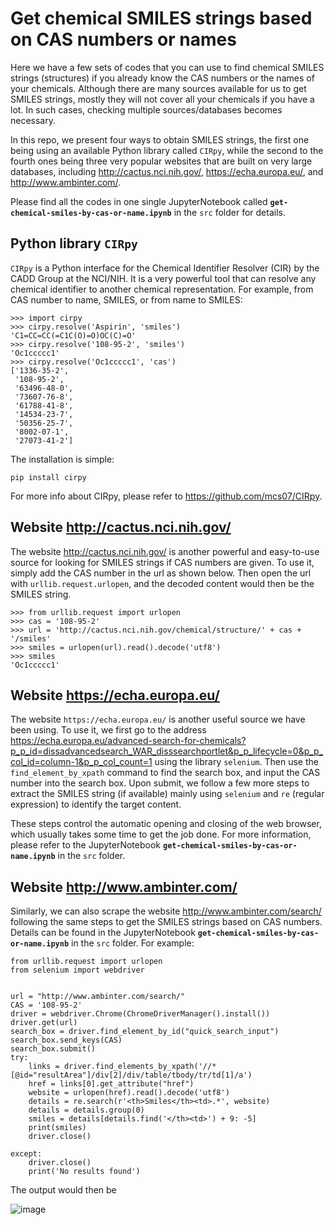 # Get chemical SMILES strings based on CAS numbers or names

Here we have a few sets of codes that you can use to find chemical SMILES strings (structures) if you already know the CAS numbers or the names of your chemicals. Although there are many sources available for us to get SMILES strings, mostly they will not cover all your chemicals if you have a lot. In such cases, checking multiple sources/databases becomes necessary. 

In this repo, we present four ways to obtain SMILES strings, the first one being using an available Python library called `CIRpy`, while the second to the fourth ones being three very popular websites that are built on very large databases, including http://cactus.nci.nih.gov/, https://echa.europa.eu/, and http://www.ambinter.com/.

Please find all the codes in one single JupyterNotebook called **`get-chemical-smiles-by-cas-or-name.ipynb`** in the `src` folder for details.


## Python library `CIRpy`
`CIRpy` is a Python interface for the Chemical Identifier Resolver (CIR) by the CADD Group at the NCI/NIH. It is a very powerful tool that can resolve any chemical identifier to another chemical representation. For example, from CAS number to name, SMILES, or from name to SMILES:

```
>>> import cirpy
>>> cirpy.resolve('Aspirin', 'smiles')
'C1=CC=CC(=C1C(O)=O)OC(C)=O'
>>> cirpy.resolve('108-95-2', 'smiles')
'Oc1ccccc1'
>>> cirpy.resolve('Oc1ccccc1', 'cas')
['1336-35-2',
 '108-95-2',
 '63496-48-0',
 '73607-76-8',
 '61788-41-8',
 '14534-23-7',
 '50356-25-7',
 '8002-07-1',
 '27073-41-2']
```

The installation is simple:
```
pip install cirpy
```

For more info about CIRpy, please refer to https://github.com/mcs07/CIRpy.

## Website http://cactus.nci.nih.gov/
The website http://cactus.nci.nih.gov/ is another powerful and easy-to-use source for looking for SMILES strings if CAS numbers are given. To use it, simply add the CAS number in the url as shown below. Then open the url with `urllib.request.urlopen`, and the decoded content would then be the SMILES string.

```
>>> from urllib.request import urlopen
>>> cas = '108-95-2'
>>> url = 'http://cactus.nci.nih.gov/chemical/structure/' + cas + '/smiles'
>>> smiles = urlopen(url).read().decode('utf8')
>>> smiles
'Oc1ccccc1'
```

## Website https://echa.europa.eu/
The website `https://echa.europa.eu/` is another useful source we have been using. To use it, we first go to the address https://echa.europa.eu/advanced-search-for-chemicals?p_p_id=dissadvancedsearch_WAR_disssearchportlet&p_p_lifecycle=0&p_p_col_id=column-1&p_p_col_count=1 using the library `selenium`. Then use the `find_element_by_xpath` command to find the search box, and input the CAS number into the search box. Upon submit, we follow a few more steps to extract the SMILES string (if available) mainly using `selenium` and `re` (regular expression) to identify the target content. 

These steps control the automatic opening and closing of the web browser, which usually takes some time to get the job done. For more information, please refer to the JupyterNotebook **`get-chemical-smiles-by-cas-or-name.ipynb`** in the `src` folder.

## Website http://www.ambinter.com/
Similarly, we can also scrape the website http://www.ambinter.com/search/ following the same steps to get the SMILES strings based on CAS numbers. Details can be found in the JupyterNotebook **`get-chemical-smiles-by-cas-or-name.ipynb`** in the `src` folder. For example:

```
from urllib.request import urlopen
from selenium import webdriver


url = "http://www.ambinter.com/search/"
CAS = '108-95-2'
driver = webdriver.Chrome(ChromeDriverManager().install())
driver.get(url)
search_box = driver.find_element_by_id("quick_search_input")
search_box.send_keys(CAS)
search_box.submit()
try:
    links = driver.find_elements_by_xpath('//*[@id="resultArea"]/div[2]/div/table/tbody/tr/td[1]/a')
    href = links[0].get_attribute("href")
    website = urlopen(href).read().decode('utf8')
    details = re.search(r'<th>Smiles</th><td>.*', website)
    details = details.group(0)
    smiles = details[details.find('</th><td>') + 9: -5]
    print(smiles)
    driver.close()
    
except:
    driver.close()
    print('No results found')
```
The output would then be

![image](https://user-images.githubusercontent.com/70991409/138579421-dba691df-a638-4d58-86d2-16770c7bb9e6.png)


